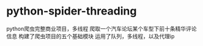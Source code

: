 # python-spider-threading
python爬虫完整商业项目，多线程
爬取一个汽车论坛某个车型下前十条精华评论信息
构建了爬虫项目的五个基础模块
运用了队列，多线程，以及代理ip
